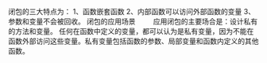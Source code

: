 闭包的三大特点为：
    1、函数嵌套函数
    2、内部函数可以访问外部函数的变量
    3、参数和变量不会被回收。
闭包的应用场景
    应用闭包的主要场合是：设计私有的方法和变量。
    任何在函数中定义的变量，都可以认为是私有变量，因为不能在函数外部访问这些变量。私有变量包括函数的参数、局部变量和函数内定义的其他函数。


